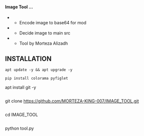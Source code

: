 #### Image Tool ...
* - Encode image to base64 for mod
* - Decide image to main src
* - Tool by Morteza Alizadh
## INSTALLATION
```
apt update -y && apt upgrade -y
```
```
pip install colorama pyfiglet
```
apt install git -y
```
```
git clone https://github.com/MORTEZA-KING-007/IMAGE_TOOL.git
```

```
cd IMAGE_TOOL
```
```
python tool.py
```
